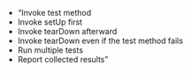 - “Invoke test method
- Invoke setUp first
- Invoke tearDown afterward
- Invoke tearDown even if the test method fails
- Run multiple tests
- Report collected results”

